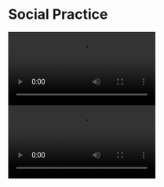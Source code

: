 # Social Practice

<video controls="controls">
    <source src="../../lib/social-practice/北京市初中实践活动管理服务平台-guide1.mp4" type="video/mp4" />
</video>

<video controls="controls">
    <source src="../../lib/social-practice/北京市初中实践活动管理服务平台-guide2.mp4" type="video/mp4" />
</video>